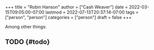 +++
title = "Robin Hanson"
author = ["Cash Weaver"]
date = 2022-03-15T09:05:00-07:00
lastmod = 2022-07-13T20:37:14-07:00
tags = ["person", "person"]
categories = ["person"]
draft = false
+++

Among other things:


## TODO {#todo}
